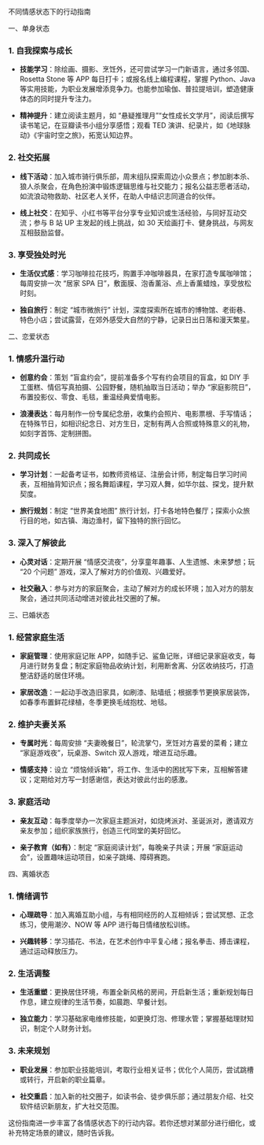 不同情感状态下的行动指南



一、单身状态



### 1. 自我探索与成长&#xA;



*   **技能学习**：除绘画、摄影、烹饪外，还可尝试学习一门新语言，通过多邻国、Rosetta Stone 等 APP 每日打卡；或报名线上编程课程，掌握 Python、Java 等实用技能，为职业发展增添竞争力。也能参加瑜伽、普拉提培训，塑造健康体态的同时提升专注力。


*   **精神提升**：建立阅读主题月，如 “悬疑推理月”“女性成长文学月”，阅读后撰写读书笔记，在豆瓣读书小组分享感悟；观看 TED 演讲、纪录片，如《地球脉动》《宇宙时空之旅》，拓宽认知边界。


### 2. 社交拓展&#xA;



*   **线下活动**：加入城市骑行俱乐部，周末组队探索周边小众景点；参加剧本杀、狼人杀聚会，在角色扮演中锻炼逻辑思维与社交能力；报名公益志愿者活动，如流浪动物救助、社区老人关怀，在助人中结识志同道合的伙伴。


*   **线上社交**：在知乎、小红书等平台分享专业知识或生活经验，与同好互动交流；参与 B 站 UP 主发起的线上挑战，如 30 天绘画打卡、健身挑战，与网友互相鼓励监督。


### 3. 享受独处时光&#xA;



*   **生活仪式感**：学习咖啡拉花技巧，购置手冲咖啡器具，在家打造专属咖啡馆；每周安排一次 “居家 SPA 日”，敷面膜、泡香薰浴、点上香薰蜡烛，享受放松时刻。


*   **独自旅行**：制定 “城市微旅行” 计划，深度探索所在城市的博物馆、老街巷、特色小店；尝试露营，在郊外感受大自然的宁静，记录日出日落和漫天繁星。


二、恋爱状态



### 1. 情感升温行动&#xA;



*   **创意约会**：策划 “盲盒约会”，提前准备多个写有约会项目的盲盒，如 DIY 手工蛋糕、情侣写真拍摄、公园野餐，随机抽取当日活动；举办 “家庭影院日”，布置投影仪、零食、毛毯，重温经典爱情电影。


*   **浪漫表达**：每月制作一份专属纪念册，收集约会照片、电影票根、手写情话；在特殊节日，如相识纪念日、对方生日，定制有两人合照或特殊意义的礼物，如刻字首饰、定制拼图。


### 2. 共同成长&#xA;



*   **学习计划**：一起备考证书，如教师资格证、注册会计师，制定每日学习时间表，互相抽背知识点；报名舞蹈课程，学习双人舞，如华尔兹、探戈，提升默契度。


*   **旅行规划**：制定 “世界美食地图” 旅行计划，打卡各地特色餐厅；探索小众旅行目的地，如古镇、海边渔村，留下独特的旅行回忆。


### 3. 深入了解彼此&#xA;



*   **心灵对话**：定期开展 “情感交流夜”，分享童年趣事、人生遗憾、未来梦想；玩 “20 个问题” 游戏，深入了解对方的价值观、兴趣爱好。


*   **社交融入**：参与对方的家庭聚会，主动了解对方的成长环境；加入对方的朋友聚会，通过共同活动增进对彼此社交圈的了解。


三、已婚状态



### 1. 经营家庭生活&#xA;



*   **家庭管理**：使用家庭记账 APP，如随手记、鲨鱼记账，详细记录家庭收支，每月进行财务复盘；制定家庭物品收纳计划，利用断舍离、分区收纳技巧，打造整洁舒适的居住环境。


*   **家居改造**：一起动手改造旧家具，如刷漆、贴墙纸；根据季节更换家居装饰，如春季布置鲜花绿植，冬季更换毛绒抱枕、地毯。


### 2. 维护夫妻关系&#xA;



*   **专属时光**：每周安排 “夫妻晚餐日”，轮流掌勺，烹饪对方喜爱的菜肴；建立 “家庭游戏夜”，玩桌游、Switch 双人游戏，增进互动乐趣。


*   **情感支持**：设立 “烦恼倾诉箱”，将工作、生活中的困扰写下来，互相解答建议；定期给对方写一封感谢信，表达对彼此付出的感激。


### 3. 家庭活动&#xA;



*   **亲友互动**：每季度举办一次家庭主题派对，如烧烤派对、圣诞派对，邀请双方亲友参加；组织家族旅行，创造三代同堂的美好回忆。


*   **亲子教育（如有）**：制定 “家庭阅读计划”，每晚亲子共读；开展 “家庭运动会”，设置趣味运动项目，如亲子跳绳、障碍赛跑。


四、离婚状态



### 1. 情绪调节&#xA;



*   **心理疏导**：加入离婚互助小组，与有相同经历的人互相倾诉；尝试冥想、正念练习，使用潮汐、NOW 等 APP 进行每日情绪放松训练。


*   **兴趣转移**：学习插花、书法，在艺术创作中平复心绪；报名拳击、搏击课程，通过运动释放压力。


### 2. 生活调整&#xA;



*   **生活重塑**：更换居住环境，布置全新风格的房间，开启新生活；重新规划每日作息，建立规律的生活节奏，如晨跑、早餐计划。


*   **独立能力**：学习基础家电维修技能，如更换灯泡、修理水管；掌握基础理财知识，制定个人财务计划。


### 3. 未来规划&#xA;



*   **职业发展**：参加职业技能培训，考取行业相关证书；优化个人简历，尝试跳槽或转行，开启新的职业篇章。


*   **社交重启**：加入新的社交圈子，如读书会、徒步俱乐部；通过朋友介绍、社交软件结识新朋友，扩大社交范围。


这份指南进一步丰富了各情感状态下的行动内容。若你还想对某部分进行细化，或补充特定场景的建议，随时告诉我。

